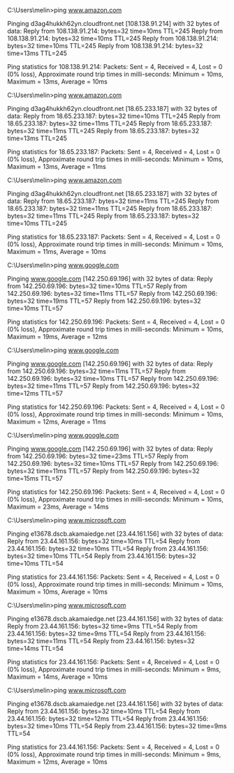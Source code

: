 C:\Users\melin>ping www.amazon.com

Pinging d3ag4hukkh62yn.cloudfront.net [108.138.91.214] with 32 bytes of data:
Reply from 108.138.91.214: bytes=32 time=10ms TTL=245
Reply from 108.138.91.214: bytes=32 time=10ms TTL=245
Reply from 108.138.91.214: bytes=32 time=10ms TTL=245
Reply from 108.138.91.214: bytes=32 time=13ms TTL=245

Ping statistics for 108.138.91.214:
    Packets: Sent = 4, Received = 4, Lost = 0 (0% loss),
Approximate round trip times in milli-seconds:
    Minimum = 10ms, Maximum = 13ms, Average = 10ms

C:\Users\melin>ping www.amazon.com

Pinging d3ag4hukkh62yn.cloudfront.net [18.65.233.187] with 32 bytes of data:
Reply from 18.65.233.187: bytes=32 time=10ms TTL=245
Reply from 18.65.233.187: bytes=32 time=11ms TTL=245
Reply from 18.65.233.187: bytes=32 time=11ms TTL=245
Reply from 18.65.233.187: bytes=32 time=13ms TTL=245

Ping statistics for 18.65.233.187:
    Packets: Sent = 4, Received = 4, Lost = 0 (0% loss),
Approximate round trip times in milli-seconds:
    Minimum = 10ms, Maximum = 13ms, Average = 11ms

C:\Users\melin>ping www.amazon.com

Pinging d3ag4hukkh62yn.cloudfront.net [18.65.233.187] with 32 bytes of data:
Reply from 18.65.233.187: bytes=32 time=11ms TTL=245
Reply from 18.65.233.187: bytes=32 time=11ms TTL=245
Reply from 18.65.233.187: bytes=32 time=11ms TTL=245
Reply from 18.65.233.187: bytes=32 time=10ms TTL=245

Ping statistics for 18.65.233.187:
    Packets: Sent = 4, Received = 4, Lost = 0 (0% loss),
Approximate round trip times in milli-seconds:
    Minimum = 10ms, Maximum = 11ms, Average = 10ms

C:\Users\melin>ping www.google.com

Pinging www.google.com [142.250.69.196] with 32 bytes of data:
Reply from 142.250.69.196: bytes=32 time=10ms TTL=57
Reply from 142.250.69.196: bytes=32 time=11ms TTL=57
Reply from 142.250.69.196: bytes=32 time=19ms TTL=57
Reply from 142.250.69.196: bytes=32 time=10ms TTL=57

Ping statistics for 142.250.69.196:
    Packets: Sent = 4, Received = 4, Lost = 0 (0% loss),
Approximate round trip times in milli-seconds:
    Minimum = 10ms, Maximum = 19ms, Average = 12ms

C:\Users\melin>ping www.google.com

Pinging www.google.com [142.250.69.196] with 32 bytes of data:
Reply from 142.250.69.196: bytes=32 time=11ms TTL=57
Reply from 142.250.69.196: bytes=32 time=10ms TTL=57
Reply from 142.250.69.196: bytes=32 time=11ms TTL=57
Reply from 142.250.69.196: bytes=32 time=12ms TTL=57

Ping statistics for 142.250.69.196:
    Packets: Sent = 4, Received = 4, Lost = 0 (0% loss),
Approximate round trip times in milli-seconds:
    Minimum = 10ms, Maximum = 12ms, Average = 11ms

C:\Users\melin>ping www.google.com

Pinging www.google.com [142.250.69.196] with 32 bytes of data:
Reply from 142.250.69.196: bytes=32 time=23ms TTL=57
Reply from 142.250.69.196: bytes=32 time=10ms TTL=57
Reply from 142.250.69.196: bytes=32 time=11ms TTL=57
Reply from 142.250.69.196: bytes=32 time=15ms TTL=57

Ping statistics for 142.250.69.196:
    Packets: Sent = 4, Received = 4, Lost = 0 (0% loss),
Approximate round trip times in milli-seconds:
    Minimum = 10ms, Maximum = 23ms, Average = 14ms

C:\Users\melin>ping www.microsoft.com

Pinging e13678.dscb.akamaiedge.net [23.44.161.156] with 32 bytes of data:
Reply from 23.44.161.156: bytes=32 time=10ms TTL=54
Reply from 23.44.161.156: bytes=32 time=10ms TTL=54
Reply from 23.44.161.156: bytes=32 time=10ms TTL=54
Reply from 23.44.161.156: bytes=32 time=10ms TTL=54

Ping statistics for 23.44.161.156:
    Packets: Sent = 4, Received = 4, Lost = 0 (0% loss),
Approximate round trip times in milli-seconds:
    Minimum = 10ms, Maximum = 10ms, Average = 10ms

C:\Users\melin>ping www.microsoft.com

Pinging e13678.dscb.akamaiedge.net [23.44.161.156] with 32 bytes of data:
Reply from 23.44.161.156: bytes=32 time=9ms TTL=54
Reply from 23.44.161.156: bytes=32 time=9ms TTL=54
Reply from 23.44.161.156: bytes=32 time=11ms TTL=54
Reply from 23.44.161.156: bytes=32 time=14ms TTL=54

Ping statistics for 23.44.161.156:
    Packets: Sent = 4, Received = 4, Lost = 0 (0% loss),
Approximate round trip times in milli-seconds:
    Minimum = 9ms, Maximum = 14ms, Average = 10ms

C:\Users\melin>ping www.microsoft.com

Pinging e13678.dscb.akamaiedge.net [23.44.161.156] with 32 bytes of data:
Reply from 23.44.161.156: bytes=32 time=10ms TTL=54
Reply from 23.44.161.156: bytes=32 time=12ms TTL=54
Reply from 23.44.161.156: bytes=32 time=10ms TTL=54
Reply from 23.44.161.156: bytes=32 time=9ms TTL=54

Ping statistics for 23.44.161.156:
    Packets: Sent = 4, Received = 4, Lost = 0 (0% loss),
Approximate round trip times in milli-seconds:
    Minimum = 9ms, Maximum = 12ms, Average = 10ms
